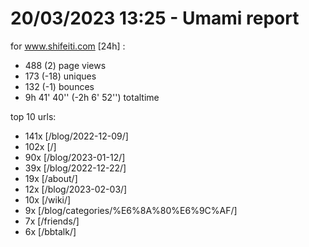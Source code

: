 # 20/03/2023 13:25 - Umami report
for www.shifeiti.com [24h] :

 - 488 (2) page views
 - 173 (-18) uniques
 - 132 (-1) bounces
 - 9h 41' 40'' (-2h 6' 52'') totaltime


top 10 urls:
 - 141x [/blog/2022-12-09/]
 - 102x [/]
 - 90x [/blog/2023-01-12/]
 - 39x [/blog/2022-12-22/]
 - 19x [/about/]
 - 12x [/blog/2023-02-03/]
 - 10x [/wiki/]
 - 9x [/blog/categories/%E6%8A%80%E6%9C%AF/]
 - 7x [/friends/]
 - 6x [/bbtalk/]


